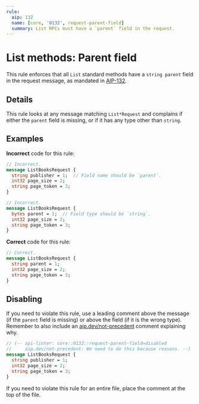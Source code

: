 ```yaml
---
rule:
  aip: 132
  name: [core, '0132', request-parent-field]
  summary: List RPCs must have a `parent` field in the request.
---
```


# List methods: Parent field

This rule enforces that all `List` standard methods have a `string parent`
field in the request message, as mandated in [AIP-132](http://aip.dev/132).

## Details

This rule looks at any message matching `List*Request` and complains if either
the `parent` field is missing, or if it has any type other than `string`.

## Examples

**Incorrect** code for this rule:

```proto
// Incorrect.
message ListBooksRequest {
  string publisher = 1;  // Field name should be `parent`.
  int32 page_size = 2;
  string page_token = 3;
}
```

```proto
// Incorrect.
message ListBooksRequest {
  bytes parent = 1;  // Field type should be `string`.
  int32 page_size = 2;
  string page_token = 3;
}
```

**Correct** code for this rule:

```proto
// Correct.
message ListBooksRequest {
  string parent = 1;
  int32 page_size = 2;
  string page_token = 3;
}
```

## Disabling

If you need to violate this rule, use a leading comment above the message (if
the `parent` field is missing) or above the field (if it is the wrong type).
Remember to also include an [aip.dev/not-precedent][] comment explaining why.

```proto
// (-- api-linter: core::0132::request-parent-field=disabled
//     aip.dev/not-precedent: We need to do this because reasons. --)
message ListBooksRequest {
  string publisher = 1;
  int32 page_size = 2;
  string page_token = 3;
}
```

If you need to violate this rule for an entire file, place the comment at the
top of the file.

[aip.dev/not-precedent]: https://aip.dev/not-precedent
